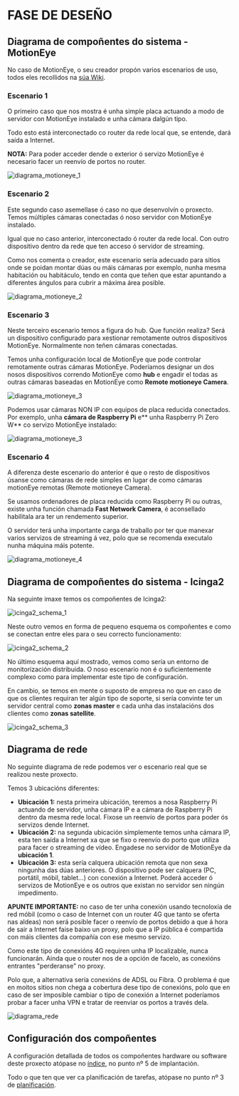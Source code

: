 # FASE DE DESEÑO

## Diagrama de compoñentes do sistema - MotionEye

No caso de MotionEye, o seu creador propón varios escenarios de uso, todos eles recollidos na [súa Wiki](https://github.com/ccrisan/motioneyeos/wiki/Usage-Scenarios). 

### Escenario 1

O primeiro caso que nos mostra é unha simple placa actuando a modo de servidor con MotionEye instalado e unha cámara dalgún tipo. 

Todo esto está interconectado co router da rede local que, se entende, dará saída a Internet. 

**NOTA:** Para poder acceder dende o exterior ó servizo MotionEye é necesario facer un reenvío de portos no router.


![diagrama_motioneye_1](doc/img/diagramas_images/diagrama-un-dispositivo-unha-camara.png)


### Escenario 2

Este segundo caso asemellase ó caso no que desenvolvín o proxecto. Temos múltiples cámaras conectadas ó noso servidor con MotionEye instalado. 

Igual que no caso anterior, interconectado ó router da rede local. Con outro dispositivo dentro da rede que ten acceso ó servidor de streaming.

Como nos comenta o creador, este escenario sería adecuado para sitios onde se poidan montar dúas ou máis cámaras por exemplo, nunha mesma habitación ou habitáculo, tendo en conta que teñen que estar apuntando a diferentes ángulos para cubrir a máxima área posible.

![diagrama_motioneye_2](doc/img/diagramas_images/diagrama-un-dispositivo-multiples-camaras.png)

### Escenario 3

Neste terceiro escenario temos a figura do hub. Que función realiza? Será un dispositivo configurado para xestionar remotamente outros dispositivos MotionEye. Normalmente non teñen cámaras conectadas.

Temos unha configuración local de MotionEye que pode controlar remotamente outras cámaras MotionEye. Poderíamos designar un dos nosos dispositivos correndo MotionEye como **hub** e engadir el todas as outras cámaras baseadas en MotionEye como **Remote motioneye Camera**.

![diagrama_motioneye_3](doc/img/diagramas_images/diagrama-multiples-dispositivos-un-hub.png)

Podemos usar cámaras NON IP con equipos de placa reducida conectados. Por exemplo, unha **cámara de Raspberry Pi** e** unha Raspberry Pi Zero W** co servizo MotionEye instalado:

![diagrama_motioneye_3](doc/img/diagramas_images/rpi_zero_camera.jpg)

### Escenario 4

A diferenza deste escenario do anterior é que o resto de dispositivos úsanse como cámaras de rede simples en lugar de como cámaras motionEye remotas (Remote motioneye Camera).

Se usamos ordenadores de placa reducida como Raspberry Pi ou outras, existe unha función chamada **Fast Network Camera**, é aconsellado habilitala ara ter un rendemento superior.

O servidor terá unha importante carga de traballo por ter que manexar varios servizos de streaming á vez, polo que se recomenda executalo nunha máquina máis potente.

![diagrama_motioneye_4](doc/img/diagramas_images/diagrama-multiples-dispositivos-un-servidor-central.png)

## Diagrama de compoñentes do sistema - Icinga2

Na seguinte imaxe temos os compoñentes de Icinga2:

![icinga2_schema_1](doc/img/diagramas_images/icinga2-schema.jpg)

Neste outro vemos en forma de pequeno esquema os compoñentes e como se conectan entre eles para o seu correcto funcionamento:

![icinga2_schema_2](doc/img/diagramas_images/icinga2-schema-arquitecture.jpg)

No último esquema aquí mostrado, vemos como sería un entorno de monitorización distribuida. O noso escenario non é o suficientemente complexo como para implementar este tipo de configuración. 

En cambio, se temos en mente o suposto de empresa no que en caso de que os clientes requiran ter algún tipo de soporte, si sería convinte ter un servidor central como **zonas master** e cada unha das instalacións dos clientes como **zonas satellite**.


![icinga2_schema_3](doc/img/diagramas_images/icinga2-distribued-monitoring-schema.png)

## Diagrama de rede

No seguinte diagrama de rede podemos ver o escenario real que se realizou neste proxecto. 

Temos 3 ubicacións diferentes:

- **Ubicación 1:** nesta primeira ubicación, teremos a nosa Raspberry Pi actuando de servidor, unha cámara IP e a cámara de Raspberry Pi dentro da mesma rede local. Fixose un reenvío de portos para poder ós servizos dende Internet.
- **Ubicación 2:** na segunda ubicación simplemente temos unha cámara IP, esta ten saída a Internet xa que se fixo o reenvío do porto que utiliza para facer o streaming de vídeo. Engadese no servidor de MotionEye da **ubicación 1**.
- **Ubicación 3:** esta sería calquera ubicación remota que non sexa ningunha das dúas anteriores. O dispositivo pode ser calquera (PC, portátil, móbil, tablet...) con conexión a Internet. Poderá acceder ó servizos de MotionEye e os outros que existan no servidor sen ningún impedimento.


**APUNTE IMPORTANTE:** no caso de ter unha conexión usando tecnoloxía de red móbil (como o caso de Internet con un router 4G que tanto se oferta nas aldeas) non será posible facer o reenvío de portos debido a que á hora de sair a Internet faise baixo un proxy, polo que a IP pública é compartida con máis clientes da compañía con ese mesmo servizo. 

Como este tipo de conexións 4G requiren unha IP localizable, nunca funcionarán. Ainda que o router nos de a opción de facelo, as conexións entrantes "perderanse" no proxy.

Polo que, a alternativa sería conexións de ADSL ou Fibra. O problema é que en moitos sitios non chega a cobertura dese tipo de conexións, polo que en caso de ser imposible cambiar o tipo de conexión a Internet poderíamos probar a facer unha VPN e tratar de reenviar os portos a través dela.

![diagrama_rede](doc/img/diagramas_images/esquema_rede_proxecto.jpg)


## Configuración dos compoñentes

A configuración detallada de todos os compoñentes hardware ou software deste proxecto atópase no [índice](https://gitlab.iessanclemente.net/asirm/a18rebecalb/-/tree/master#índice), no punto nº 5 de implantación.

Todo o que ten que ver ca planificación de tarefas, atópase no punto nº 3 de [planificación](doc/templates/4_planificacion.md).

